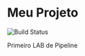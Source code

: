 # Meu Projeto

![Build Status](https://github.com/011295mmatos/lab-pipeline/workflows/Build%20Docker%20Image/badge.svg)


Primeiro LAB de Pipeline
